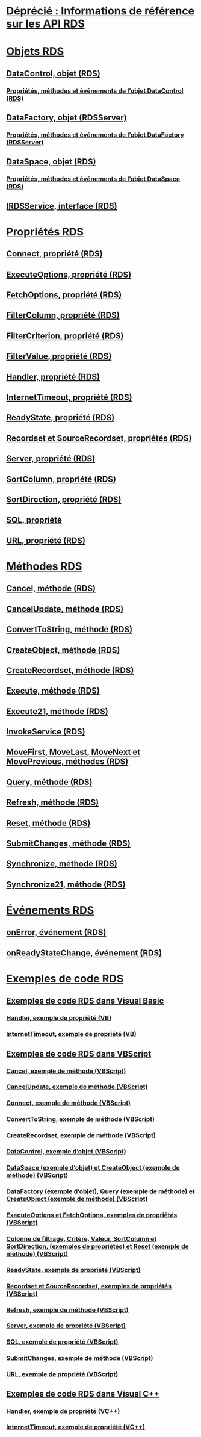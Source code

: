 # [Déprécié : Informations de référence sur les API RDS](rds-api-reference.md)

# [Objets RDS](rds-objects.md)
## [DataControl, objet (RDS)](datacontrol-object-rds.md)
### [Propriétés, méthodes et événements de l’objet DataControl (RDS)](datacontrol-object-rds-properties-methods-and-events.md)
## [DataFactory, objet (RDSServer)](datafactory-object-rdsserver.md)
### [Propriétés, méthodes et événements de l’objet DataFactory (RDSServer)](datafactory-object-rdsserver-properties-methods-and-events.md)
## [DataSpace, objet (RDS)](dataspace-object-rds.md)
### [Propriétés, méthodes et événements de l’objet DataSpace (RDS)](dataspace-object-rds-properties-methods-and-events.md)
## [IRDSService, interface (RDS)](irdsservice-interface-rds.md)

# [Propriétés RDS](rds-properties.md)
## [Connect, propriété (RDS)](connect-property-rds.md)
## [ExecuteOptions, propriété (RDS)](executeoptions-property-rds.md)
## [FetchOptions, propriété (RDS)](fetchoptions-property-rds.md)
## [FilterColumn, propriété (RDS)](filtercolumn-property-rds.md)
## [FilterCriterion, propriété (RDS)](filtercriterion-property-rds.md)
## [FilterValue, propriété (RDS)](filtervalue-property-rds.md)
## [Handler, propriété (RDS)](handler-property-rds.md)
## [InternetTimeout, propriété (RDS)](internettimeout-property-rds.md)
## [ReadyState, propriété (RDS)](readystate-property-rds.md)
## [Recordset et SourceRecordset, propriétés (RDS)](recordset-sourcerecordset-properties-rds.md)
## [Server, propriété (RDS)](server-property-rds.md)
## [SortColumn, propriété (RDS)](sortcolumn-property-rds.md)
## [SortDirection, propriété (RDS)](sortdirection-property-rds.md)
## [SQL, propriété](sql-property.md)
## [URL, propriété (RDS)](url-property-rds.md)

# [Méthodes RDS](rds-methods.md)
## [Cancel, méthode (RDS)](cancel-method-rds.md)
## [CancelUpdate, méthode (RDS)](cancelupdate-method-rds.md)
## [ConvertToString, méthode (RDS)](converttostring-method-rds.md)
## [CreateObject, méthode (RDS)](createobject-method-rds.md)
## [CreateRecordset, méthode (RDS)](createrecordset-method-rds.md)
## [Execute, méthode (RDS)](execute-method-rds.md)
## [Execute21, méthode (RDS)](execute21-method-rds.md)
## [InvokeService (RDS)](invokeservice-rds.md)
## [MoveFirst, MoveLast, MoveNext et MovePrevious, méthodes (RDS)](movefirst-movelast-movenext-and-moveprevious-methods-rds.md)
## [Query, méthode (RDS)](query-method-rds.md)
## [Refresh, méthode (RDS)](refresh-method-rds.md)
## [Reset, méthode (RDS)](reset-method-rds.md)
## [SubmitChanges, méthode (RDS)](submitchanges-method-rds.md)
## [Synchronize, méthode (RDS)](synchronize-method-rds.md)
## [Synchronize21, méthode (RDS)](synchronize21-method-rds.md)

# [Événements RDS](rds-events.md)
## [onError, événement (RDS)](onerror-event-rds.md)
## [onReadyStateChange, événement (RDS)](onreadystatechange-event-rds.md)

# [Exemples de code RDS](rds-code-examples.md)
## [Exemples de code RDS dans Visual Basic](rds-code-examples-in-visual-basic.md)
### [Handler, exemple de propriété (VB)](handler-property-example-vb.md)
### [InternetTimeout, exemple de propriété (VB)](internettimeout-property-example-vb.md)
## [Exemples de code RDS dans VBScript](rds-code-examples-in-vbscript.md)
### [Cancel, exemple de méthode (VBScript)](cancel-method-example-vbscript.md)
### [CancelUpdate, exemple de méthode (VBScript)](cancelupdate-method-example-vbscript.md)
### [Connect, exemple de méthode (VBScript)](connect-property-example-vbscript.md)
### [ConvertToString, exemple de méthode (VBScript)](converttostring-method-example-vbscript.md)
### [CreateRecordset, exemple de méthode (VBScript)](createrecordset-method-example-vbscript.md)
### [DataControl, exemple d’objet (VBScript)](datacontrol-object-example-vbscript.md)
### [DataSpace (exemple d’objet) et CreateObject (exemple de méthode) (VBScript)](dataspace-object-and-createobject-method-example-vbscript.md)
### [DataFactory (exemple d’objet), Query (exemple de méthode) et CreateObject (exemple de méthode) (VBScript)](datafactory-object-query-method-and-createobject-method-example-vbscript.md)
### [ExecuteOptions et FetchOptions, exemples de propriétés (VBScript)](executeoptions-and-fetchoptions-properties-example-vbscript.md)
### [Colonne de filtrage, Critère, Valeur, SortColumn et SortDirection, (exemples de propriétés) et Reset (exemple de méthode) (VBScript)](filter-column-criterion-value-sortcolumn-sortdirection-example-vbscript.md)
### [ReadyState, exemple de propriété (VBScript)](readystate-property-example-vbscript.md)
### [Recordset et SourceRecordset, exemples de propriétés (VBScript)](recordset-and-sourcerecordset-properties-example-vbscript.md)
### [Refresh, exemple de méthode (VBScript)](refresh-method-example-vbscript.md)
### [Server, exemple de propriété (VBScript)](server-property-example-vbscript.md)
### [SQL, exemple de propriété (VBScript)](sql-property-example-vbscript.md)
### [SubmitChanges, exemple de méthode (VBScript)](submitchanges-method-example-vbscript.md)
### [URL, exemple de propriété (VBScript)](url-property-example-vbscript.md)
## [Exemples de code RDS dans Visual C++](rds-code-examples-in-visual-c.md)
### [Handler, exemple de propriété (VC++)](handler-property-example-vc.md)
### [InternetTimeout, exemple de propriété (VC++)](internettimeout-property-example-vc.md)
